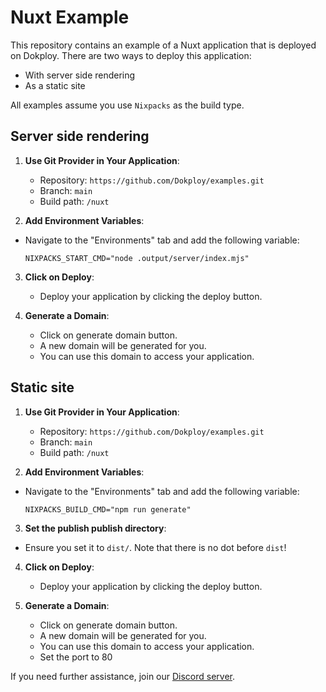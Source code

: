 # Nuxt Example

This repository contains an example of a Nuxt application that is deployed on Dokploy. There are two ways to deploy this application:

- With server side rendering
- As a static site

All examples assume you use `Nixpacks` as the build type.

## Server side rendering

1. **Use Git Provider in Your Application**:
   - Repository: `https://github.com/Dokploy/examples.git`
   - Branch: `main`
   - Build path: `/nuxt`

2. **Add Environment Variables**:

- Navigate to the "Environments" tab and add the following variable:

   ```plaintext
   NIXPACKS_START_CMD="node .output/server/index.mjs"
   ```

3. **Click on Deploy**:
   - Deploy your application by clicking the deploy button.

4. **Generate a Domain**:
    - Click on generate domain button.
    - A new domain will be generated for you.
    - You can use this domain to access your application.

## Static site

1. **Use Git Provider in Your Application**:
   - Repository: `https://github.com/Dokploy/examples.git`
   - Branch: `main`
   - Build path: `/nuxt`

2. **Add Environment Variables**:

- Navigate to the "Environments" tab and add the following variable:

   ```plaintext
   NIXPACKS_BUILD_CMD="npm run generate" 
   ```

3. **Set the publish publish directory**:

- Ensure you set it to `dist/`. Note that there is no dot before `dist`!

4. **Click on Deploy**:
   - Deploy your application by clicking the deploy button.

5. **Generate a Domain**:
    - Click on generate domain button.
    - A new domain will be generated for you.
    - You can use this domain to access your application.
    - Set the port to 80

If you need further assistance, join our [Discord server](https://discord.com/invite/2tBnJ3jDJc).

